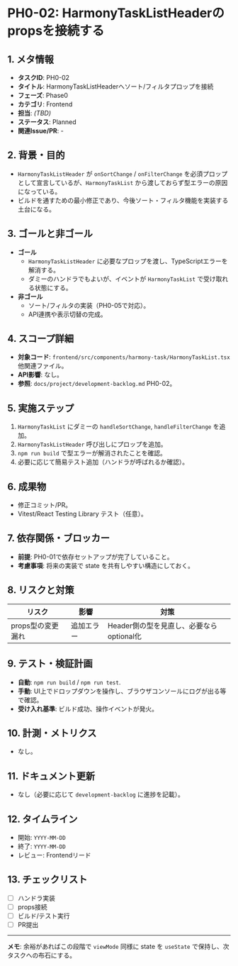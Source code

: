# PH0-02: HarmonyTaskListHeaderのpropsを接続する

## 1. メタ情報
- **タスクID**: PH0-02
- **タイトル**: HarmonyTaskListHeaderへソート/フィルタプロップを接続
- **フェーズ**: Phase0
- **カテゴリ**: Frontend
- **担当**: _(TBD)_
- **ステータス**: Planned
- **関連Issue/PR**: -

## 2. 背景・目的
- `HarmonyTaskListHeader` が `onSortChange` / `onFilterChange` を必須プロップとして宣言しているが、`HarmonyTaskList` から渡しておらず型エラーの原因になっている。
- ビルドを通すための最小修正であり、今後ソート・フィルタ機能を実装する土台になる。

## 3. ゴールと非ゴール
- **ゴール**
  - `HarmonyTaskListHeader` に必要なプロップを渡し、TypeScriptエラーを解消する。
  - ダミーのハンドラでもよいが、イベントが `HarmonyTaskList` で受け取れる状態にする。
- **非ゴール**
  - ソート/フィルタの実装（PH0-05で対応）。
  - API連携や表示切替の完成。

## 4. スコープ詳細
- **対象コード**: `frontend/src/components/harmony-task/HarmonyTaskList.tsx` 他関連ファイル。
- **API影響**: なし。
- **参照**: `docs/project/development-backlog.md` PH0-02。

## 5. 実施ステップ
1. `HarmonyTaskList` にダミーの `handleSortChange`, `handleFilterChange` を追加。
2. `HarmonyTaskListHeader` 呼び出しにプロップを追加。
3. `npm run build` で型エラーが解消されたことを確認。
4. 必要に応じて簡易テスト追加（ハンドラが呼ばれるか確認）。

## 6. 成果物
- 修正コミット/PR。
- Vitest/React Testing Library テスト（任意）。

## 7. 依存関係・ブロッカー
- **前提**: PH0-01で依存セットアップが完了していること。
- **考慮事項**: 将来の実装で state を共有しやすい構造にしておく。

## 8. リスクと対策
| リスク | 影響 | 対策 |
| --- | --- | --- |
| props型の変更漏れ | 追加エラー | Header側の型を見直し、必要ならoptional化 |

## 9. テスト・検証計画
- **自動**: `npm run build` / `npm run test`.
- **手動**: UI上でドロップダウンを操作し、ブラウザコンソールにログが出る等で確認。
- **受け入れ基準**: ビルド成功、操作イベントが発火。

## 10. 計測・メトリクス
- なし。

## 11. ドキュメント更新
- なし（必要に応じて `development-backlog` に進捗を記載）。

## 12. タイムライン
- 開始: `YYYY-MM-DD`
- 終了: `YYYY-MM-DD`
- レビュー: Frontendリード

## 13. チェックリスト
- [ ] ハンドラ実装
- [ ] props接続
- [ ] ビルド/テスト実行
- [ ] PR提出

---
**メモ**: 余裕があればこの段階で `viewMode` 同様に state を `useState` で保持し、次タスクへの布石にする。
